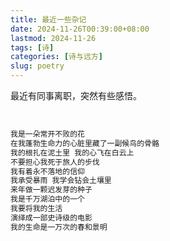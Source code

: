 ```yaml
---
title: 最近一些杂记
date: 2024-11-26T00:39:00+08:00
lastmod: 2024-11-26
tags: [诗]
categories: [诗与远方]
slug: poetry
---
```

<!--more-->
最近有同事离职，突然有些感悟。
<!--more-->

[//]: # (<iframe frameborder="no" border="0" marginwidth="0" marginheight="0" width=330 height=86 src="//music.163.com/outchain/player?type=2&id=2131024230&auto=1&height=66"></iframe>)
<br>

```go
我是一朵常开不败的花
在我蓬勃生命力的心脏里藏了一副候鸟的骨骼
我的根扎在泥土里 我的心飞在白云上
不要担心我死于旅人的步伐
我有着永不落地的信仰
我承受暴雨 我学会钻会土壤里
来年做一颗迟发芽的种子
我是千万湖泊中的一个
我要将我的生活
演绎成一部史诗级的电影
我的生命是一万次的春和景明
```